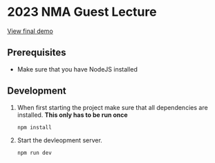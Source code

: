 # 2023 NMA Guest Lecture

[View final demo](#)

## Prerequisites

- Make sure that you have NodeJS installed

## Development

1. When first starting the project make sure that all dependencies are installed.
   **This only has to be run once**

   `npm install`

2. Start the devleopment server.

   `npm run dev`
